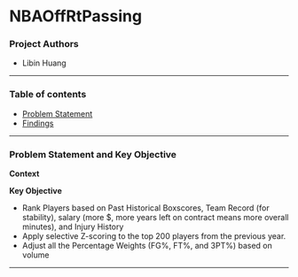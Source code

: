 # NBAOffRtPassing

### Project Authors
- Libin Huang

---

### Table of contents
- <u>[Problem Statement](#Problem-Statement-and-Key-Objective)</u>
- <u>[Findings](#Findings)</u>

---

### Problem Statement and Key Objective

<b> Context </b>




<b> Key Objective </b>
- Rank Players based on Past Historical Boxscores, Team Record (for stability), salary (more $, more years left on contract means more overall minutes), and Injury History
- Apply selective Z-scoring to the top 200 players from the previous year.
- Adjust all the Percentage Weights (FG%, FT%, and 3PT%) based on volume
---
